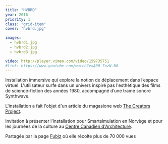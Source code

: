 ```yaml
---
title: "HVBRD"
year: 2016
priority: 1
class: "grid-item"
cover: "hvbrd.jpg"

images:
  - hvbrd1.jpg
  - hvbrd2.jpg
  - hvbrd3.jpg

video: http://player.vimeo.com/video/159735751
#link: https://www.youtube.com/watch?v=A00-7ozN-N8
---
```


Installation immersive qui explore la notion de déplacement dans l’espace virtuel. L'utilisateur surfe dans un univers inspiré pas l'esthétique des films de science-fiction des années 1980, accompagné d’une trame sonore Synthwave.

L'installation a fait l'objet d'un article du magasione web [The Creators Project](https://thecreatorsproject.vice.com/blog/retrowave-hoverboard-installation).

Invitation à présenter l'installation pour Smartsimulation en Norvège et pour les journées de la culture au [Centre Canadien d'Architecture](http://www.cca.qc.ca/fr/calendrier?event=40392).

Partagée par la page [Fubiz](https://www.facebook.com/Fubiz/videos/10153718921632746/) où elle récolte plus de 70 000 vues
